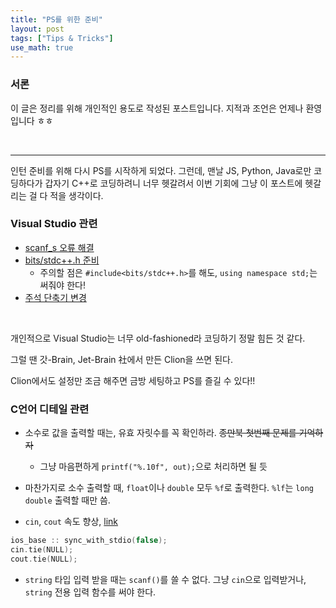 ```yaml
---
title: "PS를 위한 준비"
layout: post
tags: ["Tips & Tricks"]
use_math: true
---
```


### 서론
이 글은 정리를 위해 개인적인 용도로 작성된 포스트입니다. 지적과 조언은 언제나 환영입니다 ㅎㅎ

<br>
<hr>

인턴 준비를 위해 다시 PS를 시작하게 되었다. 그런데, 맨날 JS, Python, Java로만 코딩하다가 갑자기 C++로 코딩하려니 너무 헷갈려서 이번 기회에 그냥 이 포스트에 헷갈리는 걸 다 적을 생각이다.

### Visual Studio 관련

- [scanf_s 오류 해결](https://bymakers.tistory.com/6)
- [bits/stdc++.h 준비](https://miniolife.tistory.com/11)
  - 주의할 점은 `#include<bits/stdc++.h>`를 해도, `using namespace std;`는 써줘야 한다!
- [주석 단축기 변경](https://wotres.tistory.com/entry/Visual-Studio-%EC%A3%BC%EC%84%9D-%EB%8B%A8%EC%B6%95%ED%82%A4-%EB%B0%8F-%EB%B3%80%EA%B2%BD-%EB%B0%A9%EB%B2%95)

<br/>

개인적으로 Visual Studio는 너무 old-fashioned라 코딩하기 정말 힘든 것 같다.

그럴 땐 갓-Brain, Jet-Brain 社에서 만든 Clion을 쓰면 된다.

Clion에서도 설정만 조금 해주면 금방 세팅하고 PS를 즐길 수 있다!!



### C언어 디테일 관련

- 소수로 값을 출력할 때는, 유효 자릿수를 꼭 확인하라. ~~종만북 첫번째 문제를 기억하자~~
  - 그냥 마음편하게 `printf("%.10f", out);`으로 처리하면 될 듯
- 마찬가지로 소수 출력할 때, `float`이나 `double` 모두 `%f`로 출력한다. `%lf`는 `long double` 출력할 때만 씀.

- `cin`, `cout` 속도 향상, [link](https://algwang.tistory.com/10)

``` cpp
ios_base :: sync_with_stdio(false);
cin.tie(NULL);
cout.tie(NULL);
```

- `string` 타입 입력 받을 때는 `scanf()`를 쓸 수 없다. 그냥 `cin`으로 입력받거나, `string` 전용 입력 함수를 써야 한다.